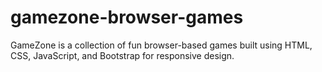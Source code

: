 # gamezone-browser-games
 GameZone is a collection of fun browser-based games built using HTML, CSS, JavaScript, and Bootstrap for responsive design.
